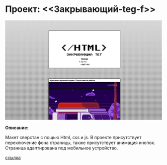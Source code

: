 # Проект: <<Закрывающий-teg-f>>

![intro](https://github.com/Rusakov-Ivan/project/blob/main/images/intro.png)

__Описание:__

Макет сверстан с пощью Html, css и js. В проекте присутствует переключение фона страницы, также присутствует анимация кнопок. Страница адаптирована под мобильное устройство.

[ссылка](https://github.com/Rusakov-Ivan/zakrivayuschiy-teg-f.git)






